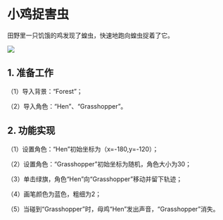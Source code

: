

# 小鸡捉害虫

田野里一只饥饿的鸡发现了蝗虫，快速地跑向蝗虫捉着了它。

![](https://img-blog.csdnimg.cn/20210401155207463.png)

## 1. 准备工作

（1）导入背景：“Forest”；

（2）导入角色：“Hen”、“Grasshopper”。

## 2. 功能实现

（1）设置角色：“Hen”初始坐标为（x=-180,y=-120）；

（2）设置角色：“Grasshopper”初始坐标为随机，角色大小为30；

（3）单击绿旗，角色“Hen”向“Grasshopper”移动并留下轨迹；

（4）画笔颜色为蓝色，粗细为2；

（5）当碰到“Grasshopper”时，母鸡“Hen”发出声音，“Grasshopper”消失。